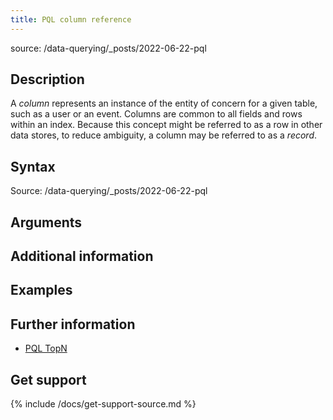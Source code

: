 ```yaml
---
title: PQL column reference
---
```


source: /data-querying/_posts/2022-06-22-pql
## Description

A *column* represents an instance of the entity of concern for a given table, such as a user or an event. Columns are common to all fields and rows within an index. Because this concept might be referred to as a row in other data stores, to reduce ambiguity, a column may be referred to as a *record*.


## Syntax
Source: /data-querying/_posts/2022-06-22-pql

## Arguments


## Additional information

## Examples


## Further information

* [PQL TopN](/pql/pql-topn-ref.md)

## Get support

{% include /docs/get-support-source.md %}
